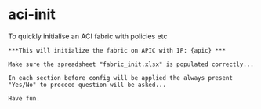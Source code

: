 # aci-init
To quickly initialise an ACI fabric with policies etc

    ***This will initialize the fabric on APIC with IP: {apic} ***
    
    Make sure the spreadsheet "fabric_init.xlsx" is populated correctly...
    
    In each section before config will be applied the always present 
    "Yes/No" to proceed question will be asked...
    
    Have fun.
